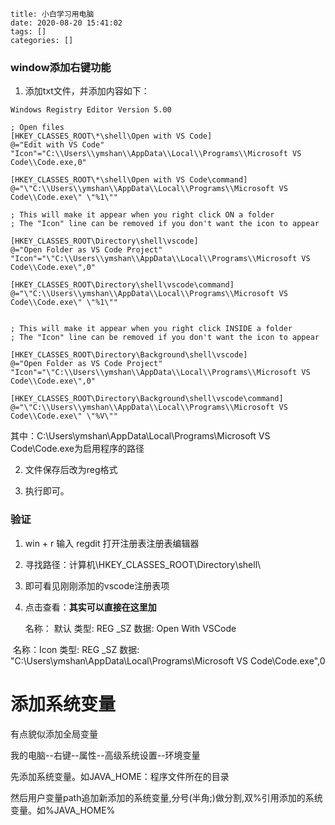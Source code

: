 ```
title: 小白学习用电脑
date: 2020-08-20 15:41:02
tags: []
categories: []
```



### window添加右键功能

1. 添加txt文件，并添加内容如下：

```
Windows Registry Editor Version 5.00

; Open files
[HKEY_CLASSES_ROOT\*\shell\Open with VS Code]
@="Edit with VS Code"
"Icon"="C:\\Users\\ymshan\\AppData\\Local\\Programs\\Microsoft VS Code\\Code.exe,0"

[HKEY_CLASSES_ROOT\*\shell\Open with VS Code\command]
@="\"C:\\Users\\ymshan\\AppData\\Local\\Programs\\Microsoft VS Code\\Code.exe\" \"%1\""

; This will make it appear when you right click ON a folder
; The "Icon" line can be removed if you don't want the icon to appear

[HKEY_CLASSES_ROOT\Directory\shell\vscode]
@="Open Folder as VS Code Project"
"Icon"="\"C:\\Users\\ymshan\\AppData\\Local\\Programs\\Microsoft VS Code\\Code.exe\",0"

[HKEY_CLASSES_ROOT\Directory\shell\vscode\command]
@="\"C:\\Users\\ymshan\\AppData\\Local\\Programs\\Microsoft VS Code\\Code.exe\" \"%1\""


; This will make it appear when you right click INSIDE a folder
; The "Icon" line can be removed if you don't want the icon to appear

[HKEY_CLASSES_ROOT\Directory\Background\shell\vscode]
@="Open Folder as VS Code Project"
"Icon"="\"C:\\Users\\ymshan\\AppData\\Local\\Programs\\Microsoft VS Code\\Code.exe\",0"

[HKEY_CLASSES_ROOT\Directory\Background\shell\vscode\command]
@="\"C:\\Users\\ymshan\\AppData\\Local\\Programs\\Microsoft VS Code\\Code.exe\" \"%V\""
```

其中：C:\\Users\\ymshan\\AppData\\Local\\Programs\\Microsoft VS Code\\Code.exe为启用程序的路径

2. 文件保存后改为reg格式

3. 执行即可。

### 验证

1. win + r 输入 regdit 打开注册表注册表编辑器

2. 寻找路径：计算机\HKEY_CLASSES_ROOT\Directory\shell\

3. 即可看见刚刚添加的vscode注册表项

4. 点击查看：**其实可以直接在这里加**

   名称： 默认   类型: REG _SZ   数据: Open With   VSCode

​       名称：Icon   类型: REG _SZ   数据: "C:\Users\ymshan\AppData\Local\Programs\Microsoft VS Code\Code.exe",0



#  添加系统变量

有点貌似添加全局变量

我的电脑--右键--属性--高级系统设置--环境变量

先添加系统变量。如JAVA_HOME：程序文件所在的目录

然后用户变量path追加新添加的系统变量,分号(半角;)做分割,双%引用添加的系统变量。如%JAVA_HOME%

